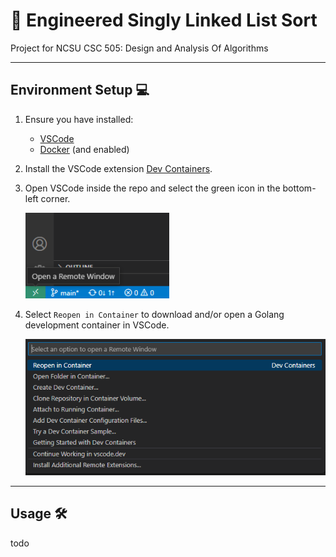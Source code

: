 # 🧰 Engineered Singly Linked List Sort 

Project for NCSU CSC 505: Design and Analysis Of Algorithms 

--- 

## Environment Setup 💻 

1. Ensure you have installed: 
    - [VSCode](https://go.microsoft.com/fwlink/?linkid=830387)
    - [Docker](https://www.docker.com/) (and enabled) 

2. Install the VSCode extension [Dev Containers](https://marketplace.visualstudio.com/items?itemName=ms-vscode-remote.remote-containers). 

3. Open VSCode inside the repo and select the green icon in the bottom-left corner. 

    <img src="./.assets/open_remote_window.png" width="230">

4. Select `Reopen in Container` to download and/or open a Golang development container in VSCode. 

    <img src="./.assets/remote_window.png" width="550">

---

## Usage 🛠️ 

todo
